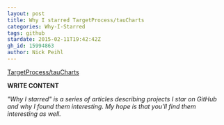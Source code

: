 ```yaml
---
layout: post
title: Why I starred TargetProcess/tauCharts
categories: Why-I-Starred
tags: github
stardate: 2015-02-11T19:42:42Z
gh_id: 15994863
author: Nick Peihl
---
```


[TargetProcess/tauCharts](https://github.com/TargetProcess/tauCharts)

**WRITE CONTENT**

*"Why I starred" is a series of articles describing projects I star on GitHub and why I found them interesting. My hope is that you'll find them interesting as well.*

